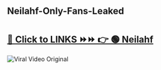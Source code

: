 
 ## Neilahf-Only-Fans-Leaked

# <h2><a href="https://clipsfans.com/Neilahf&ref=git">🔗 Click to LINKS ⏩⏩ 👉 🟢 Neilahf </a></h2>

<a href="https://clipsfans.com/Neilahf&ref=git" rel="nofollow" data-target="animated-image.originalLink"><img src="https://i.ibb.co.com/xMMVF88/686577567.gif" alt="Viral Video Original" style="max-width: 100%; display: inline-block;" data-target="animated-image.originalImage"></a>
